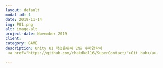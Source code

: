 ```yaml
---
layout: default
modal-id: 1
date: 2019-11-14
img: P01.png
alt: image-alt
project-date: November 2019
client:
category: GAME
description: Unity UI 학습을위해 만든 수퍼연락처
 <a href="https://github.com/rhakdkdl16/SuperContact/">Git hub</a>.

---
```

